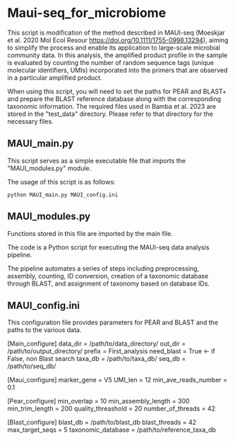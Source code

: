 # Maui-seq_for_microbiome

This script is modification of the method described in MAUI-seq (Moeskjar et al. 2020 Mol Ecol Resour https://doi.org/10.1111/1755-0998.13294), aiming to simplify the process and enable its application to large-scale microbial community data. In this analysis, the amplified product profile in the sample is evaluated by counting the number of random sequence tags (unique molecular identifiers, UMIs) incorporated into the primers that are observed in a particular amplified product.

When using this script, you will need to set the paths for PEAR and BLAST+ and prepare the BLAST reference database along with the corresponding taxonomic information. The required files used in Bamba et al. 2023 are stored in the "test_data" directory. Please refer to that directory for the necessary files.

## MAUI_main.py
This script serves as a simple executable file that imports the "MAUI_modules.py" module.

The usage of this script is as follows:

```python MAUI_main.py MAUI_config.ini```

## MAUI_modules.py
Functions stored in this file are imported by the main file.

The code is a Python script for executing the MAUI-seq data analysis pipeline. 

The pipeline automates a series of steps including preprocessing, assembly, counting, ID conversion, creation of a taxonomic database through BLAST, and assignment of taxonomy based on database IDs.



## MAUI_config.ini
This configuration file provides parameters for PEAR and BLAST and the paths to the various data.

[Main_configure]
data_dir = /path/to/data_directory/
out_dir = /path/to/output_directory/
prefix = First_analysis
need_blast = True ← if False, non Blast search
taxa_db = /path/to/taxa_db/
seq_db = /path/to/seq_db/

[Maui_configure]
marker_gene = V5
UMI_len = 12
min_ave_reads_number = 0.1

[Pear_configure]
min_overlap = 10
min_assembly_length = 300
min_trim_length = 200
quality_threashold = 20
number_of_threads = 42

[Blast_configure]
blast_db = /path/to/blast_db
blast_threads = 42
max_target_seqs = 5
taxonomic_database = /path/to/reference_taxa_db
